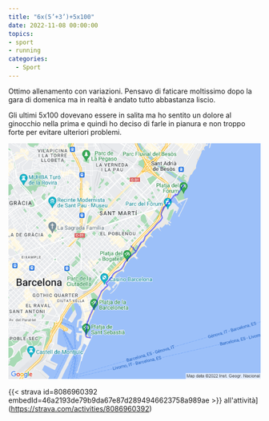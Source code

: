 ```yaml
---
title: "6x(5’+3’)+5x100"
date: 2022-11-08 00:00:00
topics:
- sport
- running
categories:
  - Sport
---
```


Ottimo allenamento con variazioni. Pensavo di faticare moltissimo dopo la gara di domenica ma in realtà è andato tutto abbastanza liscio.

Gli ultimi 5x100 dovevano essere in salita ma ho sentito un dolore al ginocchio nella prima e quindi ho deciso di farle in pianura e non troppo forte per evitare ulteriori problemi.

![](images/20221108-activity-map.png)

{{< strava id=8086960392 embedId=46a2193de79b9da67e87d2894946623758a989ae >}} all'attività](https://strava.com/activities/8086960392)
